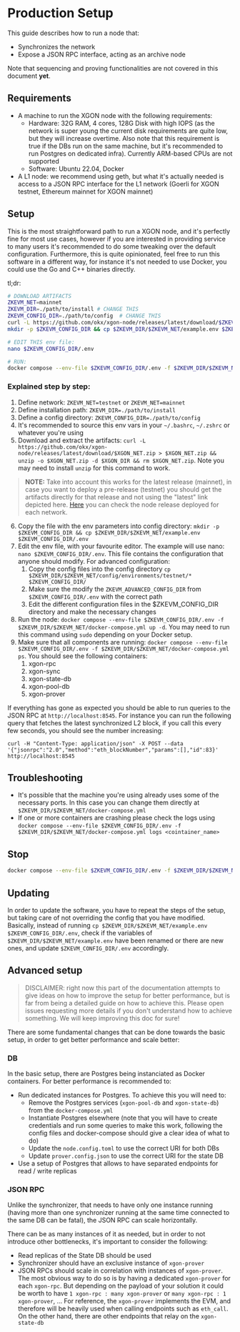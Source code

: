 # Production Setup

This guide describes how to run a node that:

- Synchronizes the network
- Expose a JSON RPC interface, acting as an archive node

Note that sequencing and proving functionalities are not covered in this document **yet**.

## Requirements

- A machine to run the XGON node with the following requirements:
  - Hardware: 32G RAM, 4 cores, 128G Disk with high IOPS (as the network is super young the current disk requirements are quite low, but they will increase overtime. Also note that this requirement is true if the DBs run on the same machine, but it's recommended to run Postgres on dedicated infra). Currently ARM-based CPUs are not supported
  - Software: Ubuntu 22.04, Docker
- A L1 node: we recommend using geth, but what it's actually needed is access to a JSON RPC interface for the L1 network (Goerli for XGON testnet, Ethereum mainnet for XGON mainnet)

## Setup

This is the most straightforward path to run a XGON node, and it's perfectly fine for most use cases, however if you are interested in providing service to many users it's recommended to do some tweaking over the default configuration. Furthermore, this is quite opinionated, feel free to run this software in a different way, for instance it's not needed to use Docker, you could use the Go and C++ binaries directly.

tl;dr:

```bash
# DOWNLOAD ARTIFACTS
ZKEVM_NET=mainnet
ZKEVM_DIR=./path/to/install # CHANGE THIS
ZKEVM_CONFIG_DIR=./path/to/config  # CHANGE THIS
curl -L https://github.com/okx/xgon-node/releases/latest/download/$ZKEVM_NET.zip > $ZKEVM_NET.zip && unzip -o $ZKEVM_DIR.zip -d $ZKEVM_DIR && rm $ZKEVM_DIR.zip
mkdir -p $ZKEVM_CONFIG_DIR && cp $ZKEVM_DIR/$ZKEVM_NET/example.env $ZKEVM_CONFIG_DIR/.env

# EDIT THIS env file:
nano $ZKEVM_CONFIG_DIR/.env

# RUN:
docker compose --env-file $ZKEVM_CONFIG_DIR/.env -f $ZKEVM_DIR/$ZKEVM_NET/docker-compose.yml up -d
```

### Explained step by step:

1. Define network: `ZKEVM_NET=testnet` or `ZKEVM_NET=mainnet`
2. Define installation path: `ZKEVM_DIR=./path/to/install`
3. Define a config directory: `ZKEVM_CONFIG_DIR=./path/to/config`
4. It's recommended to source this env vars in your `~/.bashrc`, `~/.zshrc` or whatever you're using
5. Download and extract the artifacts: `curl -L https://github.com/okx/xgon-node/releases/latest/download/$XGON_NET.zip > $XGON_NET.zip && unzip -o $XGON_NET.zip -d $XGON_DIR && rm $XGON_NET.zip`. Note you may need to install `unzip` for this command to work. 

> **NOTE:** Take into account this works for the latest release (mainnet), in case you want to deploy a pre-release (testnet) you should get the artifacts directly for that release and not using the "latest" link depicted here. [Here](https://github.com/okx) you can check the node release deployed for each network.

6. Copy the file with the env parameters into config directory: `mkdir -p $ZKEVM_CONFIG_DIR && cp $ZKEVM_DIR/$ZKEVM_NET/example.env $ZKEVM_CONFIG_DIR/.env`
7. Edit the env file, with your favourite editor. The example will use nano: `nano $ZKEVM_CONFIG_DIR/.env`. This file contains the configuration that anyone should modify. For advanced configuration:
   1. Copy the config files into the config directory `cp $ZKEVM_DIR/$ZKEVM_NET/config/environments/testnet/* $ZKEVM_CONFIG_DIR/`
   2. Make sure the modify the `ZKEVM_ADVANCED_CONFIG_DIR` from `$ZKEVM_CONFIG_DIR/.env` with the correct path
   3. Edit the different configuration files in the $ZKEVM_CONFIG_DIR directory and make the necessary changes
8. Run the node: `docker compose --env-file $ZKEVM_CONFIG_DIR/.env -f $ZKEVM_DIR/$ZKEVM_NET/docker-compose.yml up -d`. You may need to run this command using `sudo` depending on your Docker setup.
9. Make sure that all components are running: `docker compose --env-file $ZKEVM_CONFIG_DIR/.env -f $ZKEVM_DIR/$ZKEVM_NET/docker-compose.yml ps`. You should see the following containers:
   1. xgon-rpc
   2. xgon-sync
   3. xgon-state-db
   4. xgon-pool-db
   5. xgon-prover

If everything has gone as expected you should be able to run queries to the JSON RPC at `http://localhost:8545`. For instance you can run the following query that fetches the latest synchronized L2 block, if you call this every few seconds, you should see the number increasing:

`curl -H "Content-Type: application/json" -X POST --data '{"jsonrpc":"2.0","method":"eth_blockNumber","params":[],"id":83}' http://localhost:8545`

## Troubleshooting

- It's possible that the machine you're using already uses some of the necessary ports. In this case you can change them directly at `$ZKEVM_DIR/$ZKEVM_NET/docker-compose.yml`
- If one or more containers are crashing please check the logs using `docker compose --env-file $ZKEVM_CONFIG_DIR/.env -f $ZKEVM_DIR/$ZKEVM_NET/docker-compose.yml logs <cointainer_name>`

## Stop

```bash
docker compose --env-file $ZKEVM_CONFIG_DIR/.env -f $ZKEVM_DIR/$ZKEVM_NET/docker-compose.yml down
```

## Updating

In order to update the software, you have to repeat the steps of the setup, but taking care of not overriding the config that you have modified. Basically, instead of running `cp $ZKEVM_DIR/$ZKEVM_NET/example.env $ZKEVM_CONFIG_DIR/.env`, check if the variables of `$ZKEVM_DIR/$ZKEVM_NET/example.env` have been renamed or there are new ones, and update `$ZKEVM_CONFIG_DIR/.env` accordingly.

## Advanced setup

> DISCLAIMER: right now this part of the documentation attempts to give ideas on how to improve the setup for better performance, but is far from being a detailed guide on how to achieve this. Please open issues requesting more details if you don't understand how to achieve something. We will keep improving this doc for sure!

There are some fundamental changes that can be done towards the basic setup, in order to get better performance and scale better:

### DB

In the basic setup, there are Postgres being instanciated as Docker containers. For better performance is recommended to:

- Run dedicated instances for Postgres. To achieve this you will need to:
  - Remove the Postgres services (`xgon-pool-db` and `xgon-state-db`) from the `docker-compose.yml`
  - Instantiate Postgres elsewhere (note that you will have to create credentials and run some queries to make this work, following the config files and docker-compose should give a clear idea of what to do)
  - Update the `node.config.toml` to use the correct URI for both DBs
  - Update `prover.config.json` to use the correct URI for the state DB
- Use a setup of Postgres that allows to have separated endpoints for read / write replicas

### JSON RPC

Unlike the synchronizer, that needs to have only one instance running (having more than one synchronizer running at the same time connected to the same DB can be fatal), the JSON RPC can scale horizontally.

There can be as many instances of it as needed, but in order to not introduce other bottlenecks, it's important to consider the following:

- Read replicas of the State DB should be used
- Synchronizer should have an exclusive instance of `xgon-prover`
- JSON RPCs should scale in correlation with instances of `xgon-prover`. The most obvious way to do so is by having a dedicated `xgon-prover` for each `xgon-rpc`. But depending on the payload of your solution it could be worth to have `1 xgon-rpc : many xgon-prover` or `many xgon-rpc : 1 xgon-prover`, ... For reference, the `xgon-prover` implements the EVM, and therefore will be heavily used when calling endpoints such as `eth_call`. On the other hand, there are other endpoints that relay on the `xgon-state-db`
